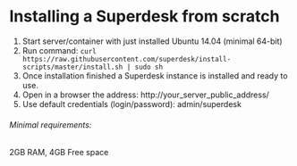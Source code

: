 # Installing a Superdesk from scratch

1. Start server/container with just installed Ubuntu 14.04 (minimal 64-bit)
2. Run command:
```curl https://raw.githubusercontent.com/superdesk/install-scripts/master/install.sh | sudo sh```
4. Once installation finished a Superdesk instance is installed and ready to use.
5. Open in a browser the address: http://your_server_public_address/
6. Use default credentials (login/password): admin/superdesk

###### Minimal requirements:
2GB RAM, 4GB Free space

